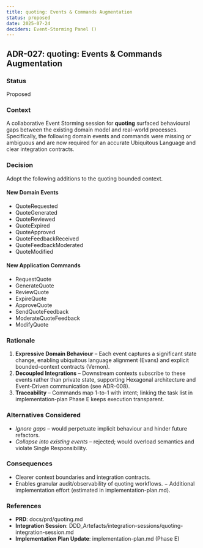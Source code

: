```yaml
---
title: quoting: Events & Commands Augmentation
status: proposed
date: 2025-07-24
deciders: Event-Storming Panel ()
---
```


## ADR-027: quoting: Events & Commands Augmentation

### Status
Proposed

### Context
A collaborative Event Storming session for **quoting** surfaced behavioural gaps between the existing domain model and real-world processes.  Specifically, the following domain events and commands were missing or ambiguous and are now required for an accurate Ubiquitous Language and clear integration contracts.

### Decision
Adopt the following additions to the quoting bounded context.

#### New Domain Events
- QuoteRequested
- QuoteGenerated
- QuoteReviewed
- QuoteExpired
- QuoteApproved
- QuoteFeedbackReceived
- QuoteFeedbackModerated
- QuoteModified

#### New Application Commands
- RequestQuote
- GenerateQuote
- ReviewQuote
- ExpireQuote
- ApproveQuote
- SendQuoteFeedback
- ModerateQuoteFeedback
- ModifyQuote

### Rationale
1. **Expressive Domain Behaviour** – Each event captures a significant state change, enabling ubiquitous language alignment (Evans) and explicit bounded-context contracts (Vernon).
2. **Decoupled Integrations** – Downstream contexts subscribe to these events rather than private state, supporting Hexagonal architecture and Event-Driven communication (see ADR-008).
3. **Traceability** – Commands map 1-to-1 with intent; linking the task list in implementation-plan Phase E keeps execution transparent.

### Alternatives Considered
- _Ignore gaps_ – would perpetuate implicit behaviour and hinder future refactors.
- _Collapse into existing events_ – rejected; would overload semantics and violate Single Responsibility.

### Consequences
+ Clearer context boundaries and integration contracts.
+ Enables granular audit/observability of quoting workflows.
− Additional implementation effort (estimated in implementation-plan.md).

### References
- **PRD**: docs/prd/quoting.md
- **Integration Session**: DDD_Artefacts/integration-sessions/quoting-integration-session.md
- **Implementation Plan Update**: implementation-plan.md (Phase E)
